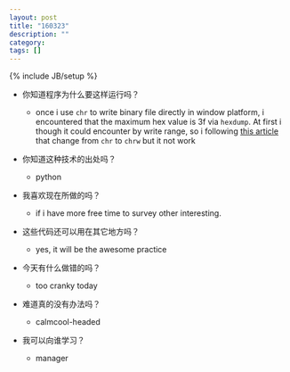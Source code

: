 ```yaml
---
layout: post
title: "160323"
description: ""
category: 
tags: []
---
```

{% include JB/setup %}

* 你知道程序为什么要这样运行吗？
  * once i use `chr` to write binary file directly in window platform, i encountered that the maximum hex value is 3f via `hexdump`. At first i though it could encounter by write range, so i following [this article](http://ryan-tw.blogspot.tw/2012/03/vbnetchr-chrw-asc-ascw.html) that change from `chr` to `chrw` but it not work

* 你知道这种技术的出处吗？
  * python

* 我喜欢现在所做的吗？
  * if i have more free time to survey other interesting.

* 这些代码还可以用在其它地方吗？
  * yes, it will be the awesome practice

* 今天有什么做错的吗？
  * too cranky today

* 难道真的没有办法吗？
  * calmcool-headed 

* 我可以向谁学习？
  * manager
